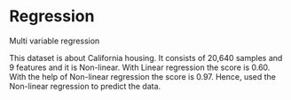 # Regression
Multi variable regression

This dataset is about California housing. It consists of 20,640 samples and 9 features and it is Non-linear. 
With Linear regression the score is 0.60. With the help of Non-linear regression the score is 0.97. Hence,  used the Non-linear regression to predict the data.
